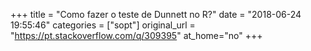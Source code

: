 +++
title = "Como fazer o teste de Dunnett no R?"
date = "2018-06-24 19:55:46"
categories = ["sopt"]
original_url = "https://pt.stackoverflow.com/q/309395"
at_home="no"
+++

